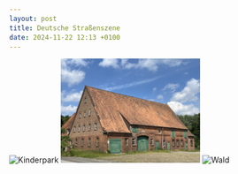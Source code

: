 ```yaml
---
layout: post
title: Deutsche Straßenszene
date: 2024-11-22 12:13 +0100
---
```


<img src="/assets/images/Kinderpark.jpg" alt="Kinderpark" width="50%" />

<img src="/assets/images/verlassenes_Lagerhaus.jpg" alt="verlassenes Lagerhaus" width="50%" />

<img src="/assets/images/Wald.jpg" alt="Wald" width="50%" />

